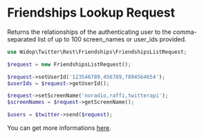 # Friendships Lookup Request

Returns the relationships of the authenticating user to the comma-separated list of up to 100 screen_names or user_ids provided.

``` php
use Widop\Twitter\Rest\Friendships\FriendshipsListRequest;

$request = new FriendshipsListRequest();

$request->setUserId('123546789,456789,7894564654');
$userIds = $request->getUserId();

$request->setScreenName('noradio,raffi,twitterapi');
$screenNames = $request->getScreenName();

$users = $twitter->send($request);
```

You can get more informations [here](https://dev.twitter.com/docs/api/1.1/get/friendships/lookup).
